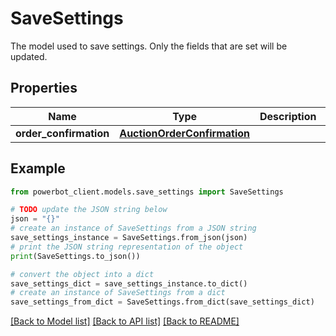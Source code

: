 # SaveSettings

The model used to save settings. Only the fields that are set will be updated.

## Properties

Name | Type | Description | Notes
------------ | ------------- | ------------- | -------------
**order_confirmation** | [**AuctionOrderConfirmation**](AuctionOrderConfirmation.md) |  | [optional] 

## Example

```python
from powerbot_client.models.save_settings import SaveSettings

# TODO update the JSON string below
json = "{}"
# create an instance of SaveSettings from a JSON string
save_settings_instance = SaveSettings.from_json(json)
# print the JSON string representation of the object
print(SaveSettings.to_json())

# convert the object into a dict
save_settings_dict = save_settings_instance.to_dict()
# create an instance of SaveSettings from a dict
save_settings_from_dict = SaveSettings.from_dict(save_settings_dict)
```
[[Back to Model list]](../README.md#documentation-for-models) [[Back to API list]](../README.md#documentation-for-api-endpoints) [[Back to README]](../README.md)


